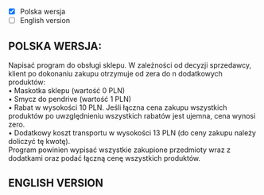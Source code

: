 - [x] Polska wersja
- [ ] English version
## POLSKA WERSJA:
Napisać program do obsługi sklepu. W zależności od decyzji sprzedawcy, klient po dokonaniu zakupu otrzymuje od zera do n dodatkowych produktów:  
• Maskotka sklepu (wartość 0 PLN)  
• Smycz do pendrive (wartość 1 PLN)  
• Rabat w wysokości 10 PLN. Jeśli łączna cena zakupu wszystkich produktów po uwzględnieniu wszystkich rabatów jest ujemna, cena wynosi zero.  
• Dodatkowy koszt transportu w wysokości 13 PLN (do ceny zakupu należy doliczyć tę kwotę).  
Program powinien wypisać wszystkie zakupione przedmioty wraz z dodatkami oraz podać łączną cenę wszystkich produktów.

## ENGLISH VERSION
